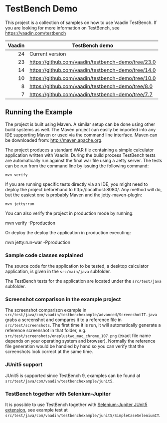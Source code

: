# TestBench Demo

This project is a collection of samples on how to use Vaadin TestBench.
If you are looking for more information on TestBench, see https://vaadin.com/testbench

|         Vaadin | TestBench demo                                     |
|---------------:|----------------------------------------------------|
|             24 | Current version                                    |
|             23 | https://github.com/vaadin/testbench-demo/tree/23.0 |
|             14 | https://github.com/vaadin/testbench-demo/tree/14.0 |
|             10 | https://github.com/vaadin/testbench-demo/tree/10.0 |
|              8 | https://github.com/vaadin/testbench-demo/tree/8.0  |
|              7 | https://github.com/vaadin/testbench-demo/tree/7.7  |

## Running the Example

The project is built using Maven. A similar setup can be done using other build systems as well.
The Maven project can easily be imported into any IDE supporting
Maven or used via the command line interface. Maven can be downloaded from:
http://maven.apache.org.

The project produces a standard WAR file containing a simple calculator application written with Vaadin.
During the build process TestBench tests are automatically run against the final
war file using a Jetty server. The tests can be run from the
command line by issuing the following command:

	mvn verify

If you are running specific tests directly via an IDE, you might need to deploy the
project beforehand to http://localhost:8080/. Any method will do, but the easiest
one is probably Maven and the jetty-maven-plugin:

	mvn jetty:run

You can also verify the project in production mode by running:

  mvn verify -Pproduction

Or deploy the deploy the application in production executing:

  mvn jetty:run-war -Pproduction

### Sample code classes explained

The source code for the application to be tested, a desktop calculator
application, is given in the `src/main/java` subfolder.

The TestBench tests for the application are located under the
`src/test/java` subfolder.

### Screenshot comparison in the example project

The screenshot comparison example in `src/test/java/com/vaadin/testbenchexample/advanced/ScreenshotIT.java` grabs a screenshot and compares it to a reference file in `src/test/screenshots`. The first time it is run, it will automatically generate a reference screenshot in that folder, e.g. `src/test/screenshots/oneplustwo_mac_chrome_107.png` (exact file name depends on your operating system and browser). Normally the reference file generation would be handled by hand so you can verify that the screenshots look correct at the same time.

### JUnit5 support
JUnit5 is supported since TestBench 9, examples can be found at `src/test/java/com/vaadin/testbenchexample/junit5`.

### TestBench together with Selenium-Jupiter
It is possible to use TestBench together with <a href="https://bonigarcia.dev/selenium-jupiter/">Selenium-Jupiter JUnit5 extension</a>, see example test at `src/test/java/com/vaadin/testbenchexample/junit5/SimpleCaseSeleniumIT`.